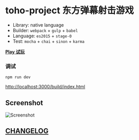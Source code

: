 # toho-project 东方弹幕射击游戏

* Library:  native language
* Builder: `webpack` + `gulp` + `babel`
* Language: `es2015` + `stage-0`
* Test: `mocha` + `chai` + `sinon` + `karma`




[**Play 试玩**](https://keyves.github.io/toho-project)




### 调试

`npm run dev`

[http://localhost:3000/build/index.html](http://localhost:3000/build/index.html)




## Screenshot
![Screenshot](https://github.com/Keyves/toho-project/blob/master/assets/screenshot.png)



## [CHANGELOG](https://github.com/Keyves/toho-project/blob/master/CHANGELOG.md)
